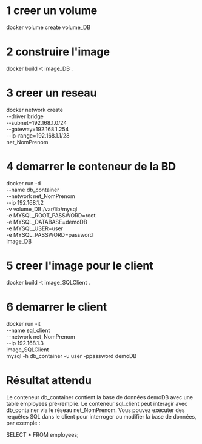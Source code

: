 # 1 creer un volume 
docker volume create volume_DB
# 2 construire l'image 
docker build -t image_DB .
# 3 creer un reseau 
docker network create \
  --driver bridge \
  --subnet=192.168.1.0/24 \
  --gateway=192.168.1.254 \
  --ip-range=192.168.1.1/28 \
  net_NomPrenom
# 4 demarrer le conteneur de la BD 
docker run -d \
  --name db_container \
  --network net_NomPrenom \
  --ip 192.168.1.2 \
  -v volume_DB:/var/lib/mysql \
  -e MYSQL_ROOT_PASSWORD=root \
  -e MYSQL_DATABASE=demoDB \
  -e MYSQL_USER=user \
  -e MYSQL_PASSWORD=password \
  image_DB


# 5 creer l'image pour le client 
docker build -t image_SQLClient .
# 6 demarrer le client 

docker run -it \
  --name sql_client \
  --network net_NomPrenom \
  --ip 192.168.1.3 \
  image_SQLClient \
  mysql -h db_container -u user -ppassword demoDB


# Résultat attendu
Le conteneur db_container contient la base de données demoDB avec une table employees pré-remplie.
Le conteneur sql_client peut interagir avec db_container via le réseau net_NomPrenom.
Vous pouvez exécuter des requêtes SQL dans le client pour interroger ou modifier la base de données, par exemple :

SELECT * FROM employees;